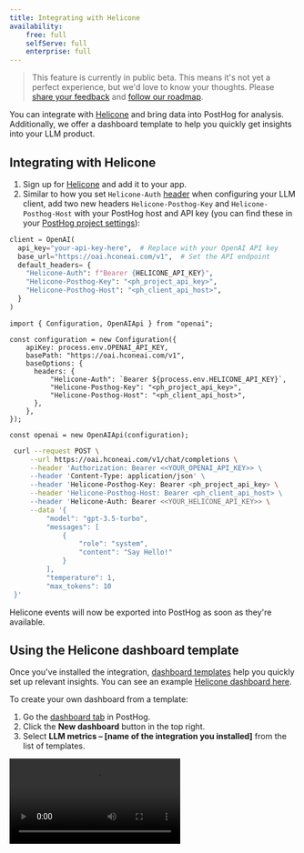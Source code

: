 ```yaml
---
title: Integrating with Helicone
availability:
    free: full
    selfServe: full
    enterprise: full
---
```


> This feature is currently in public beta. This means it's not yet a perfect experience, but we'd love to know your thoughts. Please [share your feedback](http://app.posthog.com/home#supportModal) and [follow our roadmap](https://github.com/PostHog/posthog/issues/18547).

You can integrate with [Helicone](https://www.helicone.ai/) and bring data into PostHog for analysis. Additionally, we offer a dashboard template to help you quickly get insights into your LLM product. 

## Integrating with Helicone

1. Sign up for [Helicone](https://www.helicone.ai/) and add it to your app.
2. Similar to how you set `Helicone-Auth` [header](https://docs.helicone.ai/helicone-headers/header-directory#supported-headers) when configuring your LLM client, add two new headers `Helicone-Posthog-Key` and `Helicone-Posthog-Host` with your PostHog host and API key (you can find these in your [PostHog project settings](https://us.posthog.com/settings/project)):

<MultiLanguage>

```python
client = OpenAI(
  api_key="your-api-key-here",  # Replace with your OpenAI API key
  base_url="https://oai.hconeai.com/v1",  # Set the API endpoint
  default_headers= { 
    "Helicone-Auth": f"Bearer {HELICONE_API_KEY}",
    "Helicone-Posthog-Key": "<ph_project_api_key>",
    "Helicone-Posthog-Host": "<ph_client_api_host>",
  }
)
```

```node
import { Configuration, OpenAIApi } from "openai";

const configuration = new Configuration({
    apiKey: process.env.OPENAI_API_KEY,
    basePath: "https://oai.hconeai.com/v1",
    baseOptions: {
      headers: {
          "Helicone-Auth": `Bearer ${process.env.HELICONE_API_KEY}`,
          "Helicone-Posthog-Key": "<ph_project_api_key>",
          "Helicone-Posthog-Host": "<ph_client_api_host>",
      },
    },
});

const openai = new OpenAIApi(configuration);
```

```bash
 curl --request POST \
     --url https://oai.hconeai.com/v1/chat/completions \
     --header 'Authorization: Bearer <<YOUR_OPENAI_API_KEY>> \
     --header 'Content-Type: application/json' \
     --header 'Helicone-Posthog-Key: Bearer <ph_project_api_key> \
     --header 'Helicone-Posthog-Host: Bearer <ph_client_api_host> \
     --header 'Helicone-Auth: Bearer <<YOUR_HELICONE_API_KEY>> \
     --data '{
         "model": "gpt-3.5-turbo",
         "messages": [
             {
                 "role": "system",
                 "content": "Say Hello!"
             }
         ],
         "temperature": 1,
         "max_tokens": 10
 }'
```

</MultiLanguage>

Helicone events will now be exported into PostHog as soon as they're available.

## Using the Helicone dashboard template

Once you've installed the integration, [dashboard templates](/docs/product-analytics/dashboards) help you quickly set up relevant insights. You can see an example [Helicone dashboard here](https://us.posthog.com/shared/6_Qa74au0RhxERZ3wW9g87oxWlFxNA).

To create your own dashboard from a template:

1. Go the [dashboard tab](https://us.posthog.com/dashboard) in PostHog.
2. Click the **New dashboard** button in the top right.
3. Select **LLM metrics – [name of the integration you installed]** from the list of templates.

![How to create an LLM analytics dashboard using the template](https://res.cloudinary.com/dmukukwp6/video/upload/v1713967763/posthog.com/contents/docs/langfuse-dash.mp4)